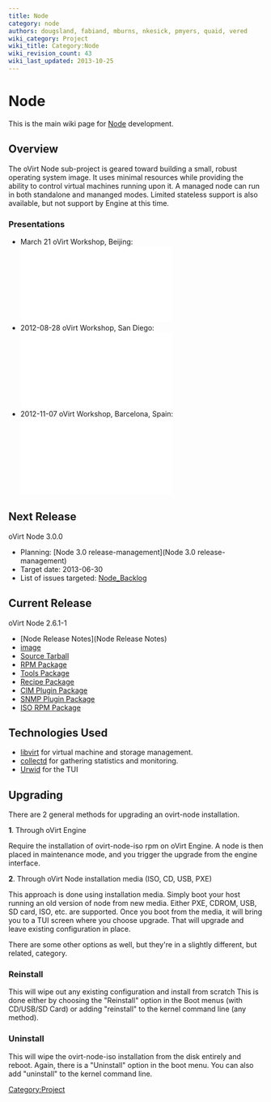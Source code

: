 ```yaml
---
title: Node
category: node
authors: dougsland, fabiand, mburns, nkesick, pmyers, quaid, vered
wiki_category: Project
wiki_title: Category:Node
wiki_revision_count: 43
wiki_last_updated: 2013-10-25
---
```


# Node

This is the main wiki page for [Node](Node) development.

## Overview

The oVirt Node sub-project is geared toward building a small, robust operating system image. It uses minimal resources while providing the ability to control virtual machines running upon it. A managed node can run in both standalone and mananged modes. Limited stateless support is also available, but not support by Engine at this time.

### Presentations

*   March 21 oVirt Workshop, Beijing: ![](ovirt-node.pdf "fig:ovirt-node.pdf")
*   2012-08-28 oVirt Workshop, San Diego: ![](Ovirt-node-2012-08-28.pdf "fig:Ovirt-node-2012-08-28.pdf")
*   2012-11-07 oVirt Workshop, Barcelona, Spain: ![](Ovirt-node-2012-11-07.pdf "fig:Ovirt-node-2012-11-07.pdf")

## Next Release

oVirt Node 3.0.0

*   Planning: [Node 3.0 release-management](Node 3.0 release-management)
*   Target date: 2013-06-30
*   List of issues targeted: [Node_Backlog](Node_Backlog)

## Current Release

oVirt Node 2.6.1-1

*   [Node Release Notes](Node Release Notes)
*   [image](http://resources.ovirt.org/releases/stable/iso/ovirt-node-iso-2.6.1-20120228.fc18.iso)
*   [Source Tarball](http://resources.ovirt.org/releases/stable/src/ovirt-node-2.6.1.tar.gz)
*   [RPM Package](http://resources.ovirt.org/releases/stable/rpm/Fedora/18/noarch/ovirt-node-2.6.1-1.fc18.noarch.rpm)
*   [Tools Package](http://resources.ovirt.org/releases/stable/rpm/Fedora/18/noarch/ovirt-node-tools-2.6.1-1.fc18.noarch.rpm)
*   [Recipe Package](http://resources.ovirt.org/releases/stable/rpm/Fedora/18/noarch/ovirt-node-recipe-2.6.1-1.fc18.noarch.rpm)
*   [CIM Plugin Package](http://resources.ovirt.org/releases/stable/rpm/Fedora/18/noarch/ovirt-node-plugin-cim-2.6.1-1.fc18.noarch.rpm)
*   [SNMP Plugin Package](http://resources.ovirt.org/releases/stable/rpm/Fedora/18/noarch/ovirt-node-plugin-snmp-2.6.1-1.fc18.noarch.rpm)
*   [ISO RPM Package](http://resources.ovirt.org/releases/stable/rpm/Fedora/18/noarch/ovirt-node-iso-2.6.1-20120228.fc18.noarch.rpm)

## Technologies Used

*   [libvirt](http://libvirt.org/) for virtual machine and storage management.
*   [collectd](http://collectd.org/) for gathering statistics and monitoring.
*   [Urwid](http://excess.org/urwid/) for the TUI

## Upgrading

There are 2 general methods for upgrading an ovirt-node installation.

**1**. Through oVirt Engine

Require the installation of ovirt-node-iso rpm on oVirt Engine. A node is then placed in maintenance mode, and you trigger the upgrade from the engine interface.

**2**. Through oVirt Node installation media (ISO, CD, USB, PXE)

This approach is done using installation media. Simply boot your host running an old version of node from new media.
Either PXE, CDROM, USB, SD card, ISO, etc. are supported. Once you boot from the media, it will bring you to a TUI screen where you choose upgrade.
That will upgrade and leave existing configuration in place.

There are some other options as well, but they're in a slightly different, but related, category.

### Reinstall

This will wipe out any existing configuration and install from scratch This is done either by choosing the "Reinstall" option in the Boot menus (with CD/USB/SD Card) or adding "reinstall" to the kernel command line (any method).

### Uninstall

This will wipe the ovirt-node-iso installation from the disk entirely and reboot. Again, there is a "Uninstall" option in the boot menu. You can also add "uninstall" to the kernel command line.

<Category:Project>
